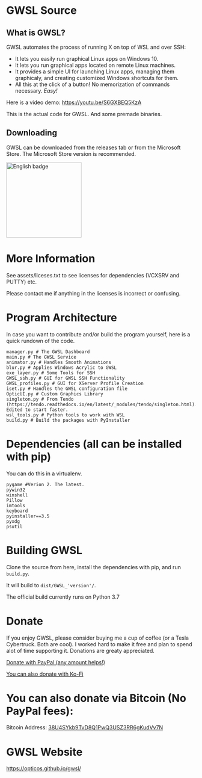 # GWSL Source

## What is GWSL?
GWSL automates the process of running X on top of WSL and over SSH:
*  It lets you easily run graphical Linux apps on Windows 10.
*  It lets you run graphical apps located on remote Linux machines.
*  It provides a simple UI for launching Linux apps, managing them graphicaly, and creating customized Windows shortcuts for them.
*  All this at the click of a button! No memorization of commands necessary. *Easy!*

Here is a video demo: https://youtu.be/S6GXBEQ5KzA

This is the actual code for GWSL. And some premade binaries.

## Downloading

GWSL can be downloaded from the releases tab or from the Microsoft Store. The Microsoft Store version is recommended.

<a href='//www.microsoft.com/store/apps/9nl6kd1h33v3?cid=storebadge&ocid=badge'><img src='https://developer.microsoft.com/store/badges/images/English_get-it-from-MS.png' alt='English badge' width='200'/></a>

# More Information

See assets/liceses.txt to see licenses for dependencies (VCXSRV and PUTTY) etc.

Please contact me if anything in the licenses is incorrect or confusing.

# Program Architecture

In case you want to contribute and/or build the program yourself, here is a quick rundown of the code.

```
manager.py # The GWSL Dashboard
main.py # The GWSL Service
animator.py # Handles Smooth Animations
blur.py # Applies Windows Acrylic to GWSL
exe_layer.py # Some Tools for SSH
GWSL_ssh.py # GUI for GWSL SSH Functionality
GWSL_profiles.py # GUI for XServer Profile Creation
iset.py # Handles the GWSL configuration file
OpticUI.py # Custom Graphics Library
singleton.py # From Tendo (https://tendo.readthedocs.io/en/latest/_modules/tendo/singleton.html). Edited to start faster.
wsl_tools.py # Python tools to work with WSL
build.py # Build the packages with PyInstaller
```


# Dependencies (all can be installed with pip)
You can do this in a virtualenv.
```
pygame #Verion 2. The latest.
pywin32
winshell
Pillow
imtools
keyboard
pyinstaller==3.5
pyxdg
psutil
```

# Building GWSL
Clone the source from here, install the dependencies with pip, and run ```build.py```.

It will build to ```dist/GWSL_'version'/```.


The official build currently runs on Python 3.7

# Donate

If you enjoy GWSL, please consider buying me a cup of coffee (or a Tesla Cybertruck. Both are cool). I worked hard to make it free and plan to spend alot of time supporting it. Donations are greaty appreciated.

[Donate with PayPal (any amount helps!)](https://www.paypal.com/donate/?cmd=_donations&business=VV8W4XA2PZ5R8&item_name=GWSL+Donation&currency_code=USD&Z3JncnB0=)

[You can also donate with Ko-Fi](https://www.ko-fi.com/optico5)

# You can also donate via Bitcoin (No PayPal fees):
Bitcoin Address: [38U4SYkb9TvD8Q1PwQ3USZ3RR6gKudVv7N](bitcoin:38U4SYkb9TvD8Q1PwQ3USZ3RR6gKudVv7N)

# GWSL Website
https://opticos.github.io/gwsl/
